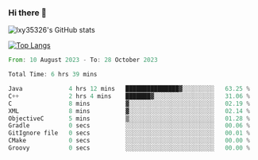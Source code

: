 ### Hi there 👋

<!--
**lxy35326/lxy35326** is a ✨ _special_ ✨ repository because its `README.md` (this file) appears on your GitHub profile.

Here are some ideas to get you started:

- 🔭 I’m currently working on ...
- 🌱 I’m currently learning ...
- 👯 I’m looking to collaborate on ...
- 🤔 I’m looking for help with ...
- 💬 Ask me about ...
- 📫 How to reach me: ...
- 😄 Pronouns: ...
- ⚡ Fun fact: ...
-->

![lxy35326's GitHub stats](https://github-readme-stats.vercel.app/api?username=lxy35326&show_icons=true)

[![Top Langs](https://github-readme-stats.vercel.app/api/top-langs/?username=anuraghazra&layout=compact)](https://github.com/anuraghazra/github-readme-stats)

<!--START_SECTION:waka-->

```rust
From: 10 August 2023 - To: 28 October 2023

Total Time: 6 hrs 39 mins

Java             4 hrs 12 mins   ███████████████▓░░░░░░░░░   63.25 %
C++              2 hrs 4 mins    ███████▓░░░░░░░░░░░░░░░░░   31.06 %
C                8 mins          ▓░░░░░░░░░░░░░░░░░░░░░░░░   02.19 %
XML              8 mins          ▓░░░░░░░░░░░░░░░░░░░░░░░░   02.14 %
ObjectiveC       5 mins          ▒░░░░░░░░░░░░░░░░░░░░░░░░   01.28 %
Gradle           0 secs          ░░░░░░░░░░░░░░░░░░░░░░░░░   00.06 %
GitIgnore file   0 secs          ░░░░░░░░░░░░░░░░░░░░░░░░░   00.01 %
CMake            0 secs          ░░░░░░░░░░░░░░░░░░░░░░░░░   00.00 %
Groovy           0 secs          ░░░░░░░░░░░░░░░░░░░░░░░░░   00.00 %
```

<!--END_SECTION:waka-->
